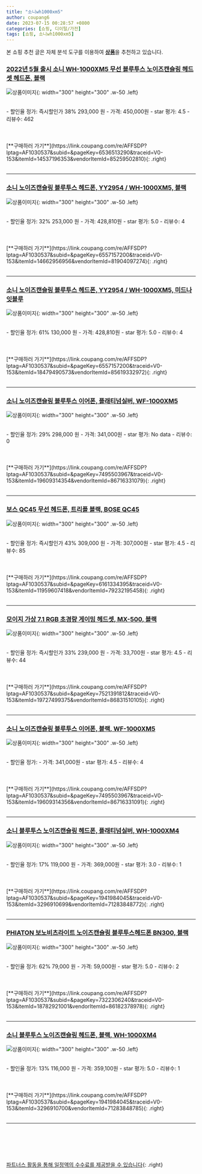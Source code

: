 ```yaml
---
title: "소니wh1000xm5"
author: coupang6
date: 2023-07-15 00:28:57 +0800
categories: [쇼핑, 디이털/가전]
tags: [쇼핑, 소니wh1000xm5]
---
```


본 쇼핑 추천 글은 자체 분석 도구를 이용하여 [**상품**](https://link.coupang.com/a/bao1ui)을 추천하고 있습니다.

### [2022년 5월 출시 소니 WH-1000XM5 무선 블루투스 노이즈캔슬링 헤드셋 헤드폰, 블랙](https://link.coupang.com/re/AFFSDP?lptag=AF1030537&subid=&pageKey=6536513290&traceid=V0-153&itemId=14537196353&vendorItemId=85259502810)

![상품이미지](https://thumbnail6.coupangcdn.com/thumbnails/remote/230x230ex/image/vendor_inventory/59ea/e1fbaf3b95faa0a7da733d19e88bc3fb2ed3f4488604e82f4b6f25079bec.jpg){: width="300" height="300" .w-50 .left}


<br>
- 할인율 정가: 즉시할인가 38%  293,000   원
- 가격: 450,000원
- star 평가: 4.5
- 리뷰수: 462
<br>
<br>
<br>
<br>
[**구매하러 가기**](https://link.coupang.com/re/AFFSDP?lptag=AF1030537&subid=&pageKey=6536513290&traceid=V0-153&itemId=14537196353&vendorItemId=85259502810){: .right}
<br>
<br>

---

### [소니 노이즈캔슬링 블루투스 헤드폰, YY2954 / WH-1000XM5, 블랙](https://link.coupang.com/re/AFFSDP?lptag=AF1030537&subid=&pageKey=6557157200&traceid=V0-153&itemId=14662956956&vendorItemId=81904097274)

![상품이미지](https://thumbnail8.coupangcdn.com/thumbnails/remote/230x230ex/image/retail/images/1322106016289885-48f65368-9dc5-4772-a83b-17c56f6761e8.jpg){: width="300" height="300" .w-50 .left}


<br>
- 할인율 정가: 32%  253,000   원
- 가격: 428,810원
- star 평가: 5.0
- 리뷰수: 4
<br>
<br>
<br>
<br>
[**구매하러 가기**](https://link.coupang.com/re/AFFSDP?lptag=AF1030537&subid=&pageKey=6557157200&traceid=V0-153&itemId=14662956956&vendorItemId=81904097274){: .right}
<br>
<br>

---

### [소니 노이즈캔슬링 블루투스 헤드폰, YY2954 / WH-1000XM5, 미드나잇블루](https://link.coupang.com/re/AFFSDP?lptag=AF1030537&subid=&pageKey=6557157200&traceid=V0-153&itemId=18479490573&vendorItemId=85619332972)

![상품이미지](https://thumbnail10.coupangcdn.com/thumbnails/remote/230x230ex/image/rs_quotation_api/eg1lyoiw/0424867c926d429fbe3cf240b2eb7557.jpg){: width="300" height="300" .w-50 .left}


<br>
- 할인율 정가: 61%  130,000   원
- 가격: 428,810원
- star 평가: 5.0
- 리뷰수: 4
<br>
<br>
<br>
<br>
[**구매하러 가기**](https://link.coupang.com/re/AFFSDP?lptag=AF1030537&subid=&pageKey=6557157200&traceid=V0-153&itemId=18479490573&vendorItemId=85619332972){: .right}
<br>
<br>

---

### [소니 노이즈캔슬링 블루투스 이어폰, 플래티넘실버, WF-1000XM5](https://link.coupang.com/re/AFFSDP?lptag=AF1030537&subid=&pageKey=7495503967&traceid=V0-153&itemId=19609314354&vendorItemId=86716331079)

![상품이미지](https://thumbnail6.coupangcdn.com/thumbnails/remote/230x230ex/image/retail/images/2023/07/28/15/1/d4511ae5-e01e-4965-8d52-1b1860ac9202.jpg){: width="300" height="300" .w-50 .left}


<br>
- 할인율 정가: 29%  298,000   원
- 가격: 341,000원
- star 평가: No data
- 리뷰수: 0
<br>
<br>
<br>
<br>
[**구매하러 가기**](https://link.coupang.com/re/AFFSDP?lptag=AF1030537&subid=&pageKey=7495503967&traceid=V0-153&itemId=19609314354&vendorItemId=86716331079){: .right}
<br>
<br>

---

### [보스 QC45 무선 헤드폰, 트리플 블랙, BOSE QC45](https://link.coupang.com/re/AFFSDP?lptag=AF1030537&subid=&pageKey=6161334395&traceid=V0-153&itemId=11959607418&vendorItemId=79232195458)

![상품이미지](https://thumbnail6.coupangcdn.com/thumbnails/remote/230x230ex/image/retail/images/8500518105770471-d9ce792b-f74a-4d8e-a6ca-d4a2be5f1144.jpg){: width="300" height="300" .w-50 .left}


<br>
- 할인율 정가: 즉시할인가 43%  309,000   원
- 가격: 307,000원
- star 평가: 4.5
- 리뷰수: 85
<br>
<br>
<br>
<br>
[**구매하러 가기**](https://link.coupang.com/re/AFFSDP?lptag=AF1030537&subid=&pageKey=6161334395&traceid=V0-153&itemId=11959607418&vendorItemId=79232195458){: .right}
<br>
<br>

---

### [모이지 가상 7.1 RGB 초경량 게이밍 헤드셋, MX-500, 블랙](https://link.coupang.com/re/AFFSDP?lptag=AF1030537&subid=&pageKey=7521391812&traceid=V0-153&itemId=19727499375&vendorItemId=86831510105)

![상품이미지](https://thumbnail6.coupangcdn.com/thumbnails/remote/230x230ex/image/retail/images/2023/08/09/15/2/fa5bf08b-3f44-4c41-a008-53703ab75dd7.jpg){: width="300" height="300" .w-50 .left}


<br>
- 할인율 정가: 즉시할인가 33%  239,000   원
- 가격: 33,700원
- star 평가: 4.5
- 리뷰수: 44
<br>
<br>
<br>
<br>
[**구매하러 가기**](https://link.coupang.com/re/AFFSDP?lptag=AF1030537&subid=&pageKey=7521391812&traceid=V0-153&itemId=19727499375&vendorItemId=86831510105){: .right}
<br>
<br>

---

### [소니 노이즈캔슬링 블루투스 이어폰, 블랙, WF-1000XM5](https://link.coupang.com/re/AFFSDP?lptag=AF1030537&subid=&pageKey=7495503967&traceid=V0-153&itemId=19609314356&vendorItemId=86716331091)

![상품이미지](https://thumbnail9.coupangcdn.com/thumbnails/remote/230x230ex/image/retail/images/2023/07/28/15/7/1318f763-d75c-4e5a-8d32-34637221b399.jpg){: width="300" height="300" .w-50 .left}


<br>
- 할인율 정가: 
- 가격: 341,000원
- star 평가: 4.5
- 리뷰수: 4
<br>
<br>
<br>
<br>
[**구매하러 가기**](https://link.coupang.com/re/AFFSDP?lptag=AF1030537&subid=&pageKey=7495503967&traceid=V0-153&itemId=19609314356&vendorItemId=86716331091){: .right}
<br>
<br>

---

### [소니 블루투스 노이즈캔슬링 헤드폰, 플래티넘실버, WH-1000XM4](https://link.coupang.com/re/AFFSDP?lptag=AF1030537&subid=&pageKey=1941984045&traceid=V0-153&itemId=3296910699&vendorItemId=71283848772)

![상품이미지](https://thumbnail10.coupangcdn.com/thumbnails/remote/230x230ex/image/retail/images/4956478174267099-b27b3456-1f9b-4d6c-bd56-3bc9cc08749c.jpg){: width="300" height="300" .w-50 .left}


<br>
- 할인율 정가: 17%  119,000   원
- 가격: 369,000원
- star 평가: 3.0
- 리뷰수: 1
<br>
<br>
<br>
<br>
[**구매하러 가기**](https://link.coupang.com/re/AFFSDP?lptag=AF1030537&subid=&pageKey=1941984045&traceid=V0-153&itemId=3296910699&vendorItemId=71283848772){: .right}
<br>
<br>

---

### [PHIATON 보노비츠라이트 노이즈캔슬링 블루투스헤드폰 BN300, 블랙](https://link.coupang.com/re/AFFSDP?lptag=AF1030537&subid=&pageKey=7322306240&traceid=V0-153&itemId=18782921001&vendorItemId=86182378978)

![상품이미지](https://thumbnail10.coupangcdn.com/thumbnails/remote/230x230ex/image/vendor_inventory/f93a/8b0f9a21f59ccc37a38410eb2954e8907142c66186c13d0ad7260d4da924.jpg){: width="300" height="300" .w-50 .left}


<br>
- 할인율 정가: 62%  79,000   원
- 가격: 59,000원
- star 평가: 5.0
- 리뷰수: 2
<br>
<br>
<br>
<br>
[**구매하러 가기**](https://link.coupang.com/re/AFFSDP?lptag=AF1030537&subid=&pageKey=7322306240&traceid=V0-153&itemId=18782921001&vendorItemId=86182378978){: .right}
<br>
<br>

---

### [소니 블루투스 노이즈캔슬링 헤드폰, 블랙, WH-1000XM4](https://link.coupang.com/re/AFFSDP?lptag=AF1030537&subid=&pageKey=1941984045&traceid=V0-153&itemId=3296910700&vendorItemId=71283848785)

![상품이미지](https://thumbnail8.coupangcdn.com/thumbnails/remote/230x230ex/image/retail/images/192721281422080-21fe2109-887a-4a7b-bc7a-ff65ce216997.jpg){: width="300" height="300" .w-50 .left}


<br>
- 할인율 정가: 13%  116,000   원
- 가격: 359,100원
- star 평가: 5.0
- 리뷰수: 1
<br>
<br>
<br>
<br>
[**구매하러 가기**](https://link.coupang.com/re/AFFSDP?lptag=AF1030537&subid=&pageKey=1941984045&traceid=V0-153&itemId=3296910700&vendorItemId=71283848785){: .right}
<br>
<br>

---
<br><br><br><br><br> [파트너스 활동을 통해 일정액의 수수료를 제공받을 수 있습니다](https://link.coupang.com/a/bao1ui){: .right}